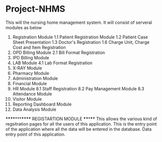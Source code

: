 # Project-NHMS

This will the nursing home management system. It will consist of serveral modules as below

1. Registration Module
   1.1 Patient Registration Module
   1.2 Patient Case Sheet Presentation
   1.3 Doctor's Registration
   1.6 Charge Unit, Charge Cost and Item Registration
2. OPD Billing Module
   2.1 Bill Format Registration
3. IPD Billing Module
4. LAB Module
   4.1 Lab Format Registration
5. X-RAY Module
6. Pharmacy Module
7. Administration Module
8. Financial Module
9. HR Module
   8.1 Staff Registration
   8.2 Pay Management Module
   8.3 Attendance Module
10. Visitor Module
11. Reporting Dashboard Module
12. Data Analysis Module

****\*\*\*\*****\*\*\*****\*\*\*\***** REGISTARTION MODULE ******\*\*******\*******\*\*******
This allows the various kind of regsitration pages for all the users of this application.
This is the entry point of the application where all the data will be entered in the database.
Data entry point of this application.
